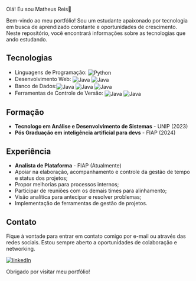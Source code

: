 Olá! Eu sou Matheus Reis👋

Bem-vindo ao meu portfólio! Sou um estudante apaixonado por tecnologia em busca de aprendizado constante e oportunidades de crescimento. Neste repositório, você encontrará informações sobre as tecnologias que ando estudando.

## Tecnologias

- Linguagens de Programação: <img align="center" alt= "Python" src=	"https://img.shields.io/badge/Python-3776AB?style=for-the-badge&logo=python&logoColor=white" />
- Desenvolvimento Web: <img align="center" alt= "Java" src= "https://img.shields.io/badge/HTML5-E34F26?style=for-the-badge&logo=html5&logoColor=white"/> <img align="center" alt= "Java" src= "https://img.shields.io/badge/CSS3-1572B6?style=for-the-badge&logo=css3&logoColor=white"/>
- Banco de Dados:<img align="center" alt= "Java" src= "https://img.shields.io/badge/MySQL-005C84?style=for-the-badge&logo=mysql&logoColor=white"/> <img align="center" alt= "Java" src= "https://img.shields.io/badge/PostgreSQL-316192?style=for-the-badge&logo=postgresql&logoColor=white"/> <img align="center" alt= "Java" src= "https://img.shields.io/badge/Oracle-F80000?style=for-the-badge&logo=Oracle&logoColor=white"/> 
- Ferramentas de Controle de Versão: <img align="center" alt= "Java" src= "https://img.shields.io/badge/GitHub-100000?style=for-the-badge&logo=github&logoColor=white"/>   <img align="center" alt= "Java" src= "https://img.shields.io/badge/GIT-E44C30?style=for-the-badge&logo=git&logoColor=white"/>

## Formação

- **Tecnologo em Análise e Desenvolvimento de Sistemas** - UNIP (2023)
- **Pós Graduação em inteligência artificial para devs** - FIAP (2024)

## Experiência

- **Analista de Plataforma** - FIAP (Atualmente)
- Apoiar na elaboração, acompanhamento e controle da gestão de tempo e status dos projetos;
- Propor melhorias para processos internos;
- Participar de reuniões com os demais times para alinhamento;
- Visão analítica para antecipar e resolver problemas;
- Implementação de ferramentas de gestão de projetos.

## Contato

Fique à vontade para entrar em contato comigo por e-mail ou através das redes sociais. Estou sempre aberto a oportunidades de colaboração e networking.

 [![linkedIn](https://img.shields.io/badge/LinkedIn-0077B5?style=for-the-badge&logo=linkedin&logoColor=white)](https://www.linkedin.com/in/matheus-reis-71a082250/)
 
 Obrigado por visitar meu portfólio!
